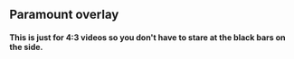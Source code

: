 ## Paramount overlay

#### This is just for 4:3 videos so you don't have to stare at the black bars on the side. 
